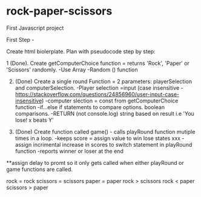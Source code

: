# rock-paper-scissors
First Javascript project

First Step - 

Create html biolerplate. Plan with pseudocode step by step:

1 (Done). Create getComputerChoice function = returns 'Rock', 'Paper' or 'Scissors' randomly.
	-Use Array
	-Random () function

2. (Done) Create a single round Function = 2 parameters: playerSelection and computerSelection.
	-Player selection =input (case insensitive - https://stackoverflow.com/questions/24856960/user-input-case-insensitive)
	-computer slection = const from getComputerChoice function
	-if...else if statements to compare options. boolean comparisons. 
	-RETURN (not console.log) string based on result i.e 'You lose! x beats Y'

3. (Done) Create function called game() - calls playRound function mutiple times in a loop.
	-keeps score = assign value to win lose states xxx
	-assign incrimental increase in scores to switch statement in playRound function
	-reports winner or loser at the end

**assign delay to promt so it only gets called when either playRound or game functions are called.

rock = rock
scissors = scissors
paper = paper
rock > scissors
rock < paper
scissors > paper
